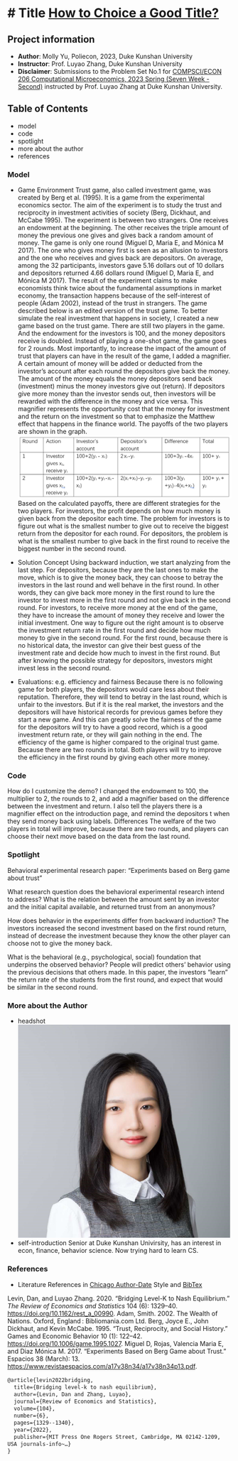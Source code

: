# # Title [How to Choice a Good Title?](https://www.nature.com/articles/s41562-021-01152-2)
## Project information
- **Author**: Molly Yu, Poliecon, 2023, Duke Kunshan University
- **Instructor**: Prof. Luyao Zhang, Duke Kunshan University
- **Disclaimer**: Submissions to the Problem Set No.1 for [COMPSCI/ECON 206 Computational Microeconomics, 2023 Spring (Seven Week - Second)](https://ce.pubpub.org/) instructed by Prof. Luyao Zhang at Duke Kunshan University.

## Table of Contents
- model
- code
- spotlight
- more about the author
- references

### Model
- Game Environment
Trust game, also called investment game, was created by Berg et al. (1995). It is a game from the experimental economics sector. The aim of the experiment is to study the trust and reciprocity in investment activities of society (Berg, Dickhaut, and McCabe 1995). The experiment is between two strangers. One receives an endowment at the beginning. The other receives the triple amount of money the previous one gives and gives back a random amount of money. The game is only one round (Miguel D, Maria E, and Mónica M 2017). The one who gives money first is seen as an allusion to investors and the one who receives and gives back are depositors. On average, among the 32 participants, investors gave 5.16 dollars out of 10 dollars and depositors returned 4.66 dollars round (Miguel D, Maria E, and Mónica M 2017). The result of the experiment claims to make economists think twice about the fundamental assumptions in market economy, the transaction happens because of the self-interest of people (Adam 2002), instead of the trust in strangers.
	The game described below is an edited version of the trust game. To better simulate the real investment that happens in society, I created a new game based on the trust game. There are still two players in the game. And the endowment for the investors is 100, and the money depositors receive is doubled. Instead of playing a one-shot game, the game goes for 2 rounds. Most importantly, to increase the impact of the amount of trust that players can have in the result of the game, I added a magnifier. A certain amount of money will be added or deducted from the investor’s account after each round the depositors give back the money. The amount of the money equals the money depositors send back (investment) minus the money investors give out (return). If depositors give more money than the investor sends out, then investors will be rewarded with the difference in the money and vice versa. This magnifier represents the opportunity cost that the money for investment and the return on the investment so that to emphasize the Matthew effect that happens in the finance world. 
	The payoffs of the two players are shown in the graph. 
![](https://github.com/Rising-Stars-by-Sunshine/Molly-Yu-PS1/blob/main/table.png)
  Based on the calculated payoffs, there are different strategies for the two players. For investors, the profit depends on how much money is given back from the depositor each time. The problem for investors is to figure out what is the smallest number to give out to receive the biggest return from the depositor for each round. For depositors, the problem is what is the smallest number to give back in the first round to receive the biggest number in the second round. 

- Solution Concept
  Using backward induction, we start analyzing from the last step.
  For depositors, because they are the last ones to make the move, which is to give the money back, they can choose to betray the investors in the last round and well behave in the first round. In other words, they can give back more money in the first round to lure the investor to invest more in the first round and not give back in the second round.
  For investors, to receive more money at the end of the game, they have to increase the amount of money they receive and lower the initial investment. One way to figure out the right amount is to observe the investment return rate in the first round and decide how much money to give in the second round. For the first round, because there is no historical data, the investor can give their best guess of the investment rate and decide how much to invest in the first round. But after knowing the possible strategy for depositors, investors might invest less in the second round.

- Evaluations: e.g. efficiency and fairness
	Because there is no following game for both players, the depositors would care less about their reputation. Therefore, they will tend to betray in the last round, which is unfair to the investors. But if it is the real market, the investors and the depositors will have historical records for previous games before they start a new game. And this can greatly solve the fairness of the game for the depositors will try to have a good record, which is a good investment return rate, or they will gain nothing in the end. 
	The efficiency of the game is higher compared to the original trust game. Because there are two rounds in total. Both players will try to improve the efficiency in the first round by giving each other more money. 

### Code
How do I customize the demo?
I changed the endowment to 100, the multiplier to 2, the rounds to 2, and add a magnifier based on the difference between the investment and return. I also tell the players there is a magnifier effect on the introduction page, and remind the depositors t when they send money back using labels. 
Differences
The welfare of the two players in total will improve, because there are two rounds, and players can choose their next move based on the data from the last round.


### Spotlight
Behavioral experimental research paper: “Experiments based on Berg game about trust”

What research question does the behavioral experimental research intend to address? 
What is the relation between the amount sent by an investor and the initial capital available, and returned trust from an anonymous?

How does behavior in the experiments differ from backward induction? 
The investors increased the second investment based on the first round return, instead of decrease the investment because they know the other player can choose not to give the money back.

What is the behavioral (e.g., psychological, social) foundation that underpins the observed behavior?
People will predict others’ behavior using the previous decisions that others made. In this paper, the investors “learn” the return rate of the students from the first round, and expect that would be similar in the second round. 


### More about the Author
- headshot
![](https://github.com/Rising-Stars-by-Sunshine/Molly-Yu-PS1/blob/main/spotlight/headshot.png)
- self-introduction
Senior at Duke Kunshan Univirsity, has an interest in econ, finance, behavior science. Now trying hard to learn CS.

### References

- Literature References in [Chicago Author-Date](https://www.chicagomanualofstyle.org/tools_citationguide/citation-guide-2.html) Style and [BibTex](https://scholar.google.com/) 

Levin, Dan, and Luyao Zhang. 2020. “Bridging Level-K to Nash Equilibrium.” *The Review of Economics and Statistics* 104 (6): 1329–40. https://doi.org/10.1162/rest_a_00990.
Adam, Smith. 2002. The Wealth of Nations. Oxford, England : Bibliomania.com Ltd.
Berg, Joyce E., John Dickhaut, and Kevin McCabe. 1995. “Trust, Reciprocity, and Social History.” Games and Economic Behavior 10 (1): 122–42. https://doi.org/10.1006/game.1995.1027.
Miguel D, Rojas, Valencia Maria E, and Diaz Mónica M. 2017. “Experiments Based on Berg Game about Trust.” Espacios 38 (March): 13. https://www.revistaespacios.com/a17v38n34/a17v38n34p13.pdf.

```
@article{levin2022bridging,
  title={Bridging level-k to nash equilibrium},
  author={Levin, Dan and Zhang, Luyao},
  journal={Review of Economics and Statistics},
  volume={104},
  number={6},
  pages={1329--1340},
  year={2022},
  publisher={MIT Press One Rogers Street, Cambridge, MA 02142-1209, USA journals-info~…}
}
```

